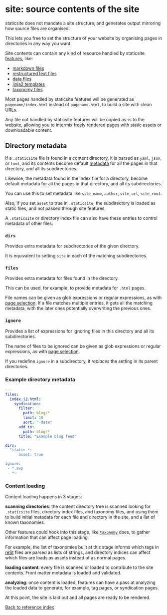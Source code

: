 # site: source contents of the site

staticsite does not mandate a site structure, and generates output mirroring
how source files are organised.

This lets you free to set the structure of your website by organising pages in
directories in any way you want.

Site contents can contain any kind of resource handled by staticsite
[features](feature.md), like:

* [markdown files](markdown.md)
* [restructuredText files](rst.rst)
* [data files](data.md)
* [jinja2 templates](jinja2.md)
* [taxonomy files](taxonomies.md)

Most pages handled by staticsite features will be generated as
`pagename/index.html` instead of `pagename.html`, to build a site with clean
URLs.

Any file not handled by staticsite features will be copied as-is to the
website, allowing you to intermix freely rendered pages with static assets or
downloadable content.


## Directory metadata

If a `.staticsite` file is found in a content directory, it is parsed as
`yaml`, `json`, or `toml`, and its contents become default
[metadata](metadata.md) for all the pages in that directory, and all its
subdirectories.

Likewise, the metadata found in the index file for a directory, become default
metadata for all the pages in that directory, and all its subdirectories.

You can use this to set metadata like `site_name`, `author`, `site_url`,
`site_root`.

Also, if you set `asset` to true in `.staticsite`, the subdirectory is loaded
as static files, and not passed through site features.

A `.staticsite` or directory index file can also have these entries to control
metadata of other files:

### `dirs`

Provides extra metadata for subdirectories of the given directory.

It is equivalent to setting `site` in each of the matching subdirectories.

### `files`

Provides extra metadata for files found in the directory.

This can be used, for example, to provide metadata for `.html` pages.

File names can be given as glob expressions or regular expressions, as with
[page selection](page-filter.md). If a file matches multiple entries, it gets
all the matching metadata, with the later ones potentially overwriting the
previous ones.

### `ignore`

Provides a list of expressions for ignoring files in this directory and all its
subdirectories.

The name of files to be ignored can be given as glob expressions or regular
expressions, as with [page selection](page-filter.md).

If you redefine `ignore` in a subdirectory, it *replaces* the setting in its
parent directories.

### Example directory metadata

```yaml
---
files:
  index.j2.html:
    syndication:
      filter:
        path: blog/*
        limit: 10
        sort: "-date"
      add_to:
        path: blog/*
      title: "Example blog feed"

dirs:
  "static-*:
      asset: true

ignore:
 - *.swp
 - *~
```


### Content loading

Content loading happens in 3 stages:

**scanning directories**: the content directory tree is scanned looking for
`.staticsite` files, directory index files, and taxonomy files, and using them
to build initial metadata for each file and directory in the site, and a list
of known taxonomies.

Other features could hook into this stage, like [`taxonomy`](taxonomies.md)
does, to gather information that can affect page loading.

For example, the list of taxonomies built at this stage informs which tags in
[reSt](rst.rst) files are parsed as lists of strings, and directory indices can
affect which files are loads as assets instead of as normal pages.

**loading content**: every file is scanned or loaded to contribute to the site
contents. Front matter metadata is loaded and validated.

**analyzing**: once content is loaded, features can have a pass at analyzing
the loaded data to generate, for example, tag pages, or syndication pages.

At this point, the site is laid out and all pages are ready to be rendered.


[Back to reference index](README.md)
